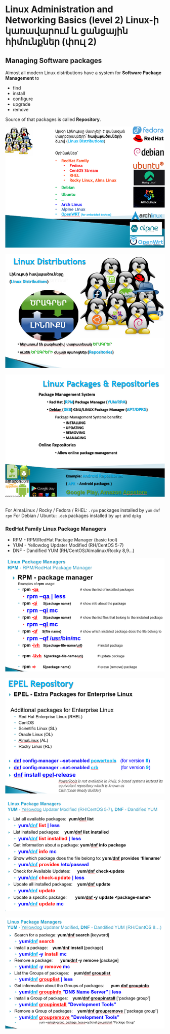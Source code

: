 # Linux Administration and Networking Basics (level 2) Linux-ի կառավարում և ցանցային հիմունքներ (փուլ 2)

## Managing Software packages

Almost all modern Linux distributions have a system for **Software Package Management** to
* find
* install
* configure
* upgrade
* remove

Source of that packages is called **Repository**.



![img_1.png](img_1.png)
<br><br>
![img_2.png](img_2.png)
<br><br>
![img_3.png](img_3.png)
<br><br>

For AlmaLinux / Rocky / Fedora / RHEL: `.rpm` packages installed by `yum` `dnf` `rpm`
For Debian / Ubuntu: `.deb` packages installed by `apt` and `dpkg`

### RedHat Family Linux Package Managers 
* RPM - RPM/RedHat Package Manager (basic tool)
* YUM - Yellowdog Updater Modified (RH/CentOS 5-7) 
* DNF - Dandified YUM  (RH/CentOS/Almalinux/Rocky 8,9…) 



![img_4.png](img_4.png)
<br><br>
![img_5.png](img_5.png)
<br><br>
![img_6.png](img_6.png)
<br><br>
![img_7.png](img_7.png)











